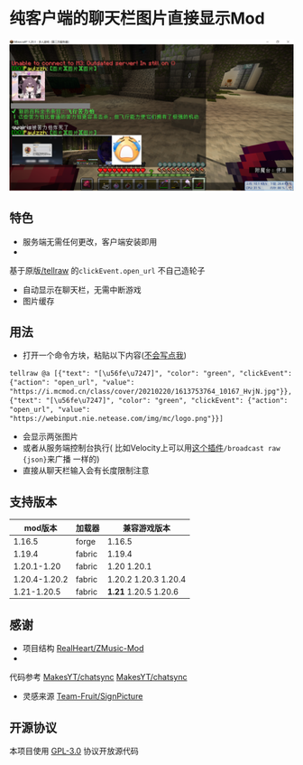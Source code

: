 # 纯客户端的聊天栏图片直接显示Mod

![](./show.png)

## 特色

- 服务端无需任何更改，客户端安装即用
-
基于原版[/tellraw](https://zh.minecraft.wiki/w/%E6%96%87%E6%9C%AC%E7%BB%84%E4%BB%B6%E6%A0%BC%E5%BC%8F#%E7%82%B9%E5%87%BB%E4%BA%8B%E4%BB%B6)
的`clickEvent.open_url` 不自己造轮子
- 自动显示在聊天栏，无需中断游戏
- 图片缓存

## 用法

- 打开一个命令方块，粘贴以下内容([不会写点我](https://www.mcmod.cn/tools/cbcreator/#/tellraw/))

````
tellraw @a [{"text": "[\u56fe\u7247]", "color": "green", "clickEvent": {"action": "open_url", "value": "https://i.mcmod.cn/class/cover/20210220/1613753764_10167_HvjN.jpg"}},{"text": "[\u56fe\u7247]", "color": "green", "clickEvent": {"action": "open_url", "value": "https://webinput.nie.netease.com/img/mc/logo.png"}}]
````

- 会显示两张图片
- 或者从服务端控制台执行(
  比如Velocity上可以用[这个插件](https://github.com/OskarsMC-Plugins/broadcast)`/broadcast raw {json}`来广播 一样的)
- 直接从聊天栏输入会有长度限制注意

## 支持版本

| mod版本         | 加载器    | 兼容游戏版本                 |
|---------------|--------|------------------------|
| 1.16.5        | forge  | 1.16.5                 |
| 1.19.4        | fabric | 1.19.4                 |
| 1.20.1-1.20   | fabric | 1.20 1.20.1            |
| 1.20.4-1.20.2 | fabric | 1.20.2 1.20.3 1.20.4   |
| 1.21-1.20.5   | fabric | **1.21** 1.20.5 1.20.6 |

## 感谢

- 项目结构 [RealHeart/ZMusic-Mod](https://github.com/RealHeart/ZMusic-Mod)
-
代码参考 [MakesYT/chatsync](https://github.com/MakesYT/chatsync_mods_fabric) [MakesYT/chatsync](https://github.com/MakesYT/chatsync_mods_forge)
- 灵感来源 [Team-Fruit/SignPicture](https://github.com/Team-Fruit/SignPicture)

## 开源协议

本项目使用 [GPL-3.0](LICENSE) 协议开放源代码